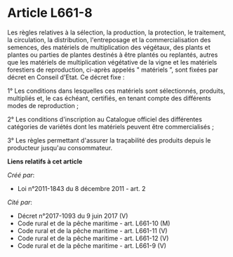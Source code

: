 # Article L661-8

Les règles relatives à la sélection, la production, la protection, le traitement, la circulation, la distribution,
l'entreposage et la commercialisation des semences, des matériels de multiplication des végétaux, des plants et plantes ou
parties de plantes destinés à être plantés ou replantés, autres que les matériels de multiplication végétative de la vigne et
les matériels forestiers de reproduction, ci-après appelés " matériels ”, sont fixées par décret en Conseil d'Etat. Ce décret
fixe : 

1° Les conditions dans lesquelles ces matériels sont sélectionnés, produits, multipliés et, le cas échéant, certifiés, en
tenant compte des différents modes de reproduction ; 

2° Les conditions d'inscription au Catalogue officiel des différentes catégories de variétés dont les matériels peuvent être
commercialisés ; 

3° Les règles permettant d'assurer la traçabilité des produits depuis le producteur jusqu'au consommateur.

**Liens relatifs à cet article**

_Créé par_:

  - Loi n°2011-1843 du 8 décembre 2011 - art. 2

_Cité par_:

  - Décret n°2017-1093 du 9 juin 2017 (V)
  - Code rural et de la pêche maritime - art. L661-10 (M)
  - Code rural et de la pêche maritime - art. L661-11 (V)
  - Code rural et de la pêche maritime - art. L661-12 (V)
  - Code rural et de la pêche maritime - art. L661-9 (V)
